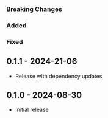 ### Breaking Changes
### Added
### Fixed


## 0.1.1 - 2024-21-06
- Release with dependency updates

## 0.1.0 - 2024-08-30
- Initial release
